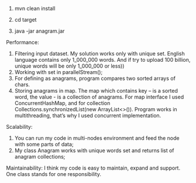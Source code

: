 1) mvn clean install

2) cd target

3) java -jar anagram.jar <txt-file-name>

Performance:
1) Filtering input dataset. My solution works only with unique set. English language contains only 1_000_000 words. And if try to upload 100 billion, unique words will be only 1_000_000 or less))
2) Working with set in parallelStream();
3) For defining as anagrams, program compares two sorted arrays of chars.
4) Storing anagrams in map. The map which contains key – is a sorted word, the value - is a collection of anagrams. For map interface I used ConcurrentHashMap, and for collection  Collections.synchronizedList(new ArrayList<>()).
Program works in multithreading, that’s why I used concurrent implementation.

Scalability:
1) You can run my code in multi-nodes environment and feed the node with some parts of data;
2) My class Anagram works with unique words set and returns list of anagram collections;

Maintainability:
I think my code is easy to maintain, expand and support.
One class stands for one responsibility.
